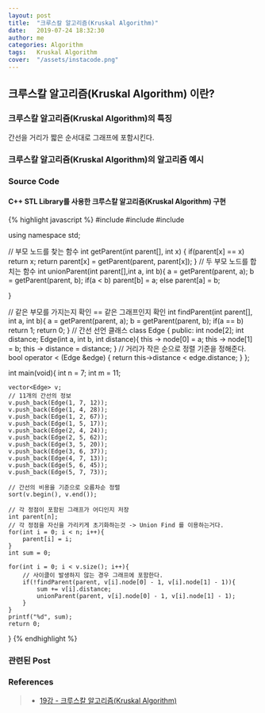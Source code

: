 ```yaml
---
layout: post
title:  "크루스칼 알고리즘(Kruskal Algorithm)"
date:   2019-07-24 18:32:30
author: me
categories: Algorithm
tags:	Kruskal Algorithm
cover:  "/assets/instacode.png"
---
```


## 크루스칼 알고리즘(Kruskal Algorithm) 이란?


### 크루스칼 알고리즘(Kruskal Algorithm)의 특징
간선을 거리가 짧은 순서대로 그래프에 포함시킨다.

### 크루스칼 알고리즘(Kruskal Algorithm)의 알고리즘 예시


### Source Code


#### C++ STL Library를 사용한 크루스칼 알고리즘(Kruskal Algorithm) 구현

{% highlight javascript %}
#include <iostream>
#include <vector>
#include <algorithm>

using namespace std;

// 부모 노드를 찾는 함수 
int getParent(int parent[], int x) {
	if(parent[x] == x) return x;
	return parent[x] = getParent(parent, parent[x]);
} 
// 두 부모 노드를 합치는 함수 
int unionParent(int parent[],int a, int b){
	a = getParent(parent, a);
	b = getParent(parent, b);
	if(a < b) parent[b] = a;
	else parent[a] = b;
	
}

// 같은 부모를 가지는지 확인 == 같은 그래프인지 확인 
int findParent(int parent[], int a, int b){
	a = getParent(parent, a);
	b = getParent(parent, b);
	if(a == b) return 1;
	return 0;
}
// 간선 선언 클래스 
class Edge {
	public:
		int node[2];
		int distance;
		Edge(int a, int b, int distance){
			this -> node[0] = a;
			this -> node[1] = b;
			this -> distance = distance;
		}
		// 거리가 작은 순으로 정렬 기준을 정해준다. 
		bool operator < (Edge &edge) {
			return this->distance < edge.distance;
		}
}; 

int main(void){
	int n = 7;
	int m = 11;
	
	vector<Edge> v;
	// 11개의 간선의 정보 
	v.push_back(Edge(1, 7, 12));
	v.push_back(Edge(1, 4, 28));
	v.push_back(Edge(1, 2, 67));
	v.push_back(Edge(1, 5, 17));
	v.push_back(Edge(2, 4, 24));
	v.push_back(Edge(2, 5, 62));
	v.push_back(Edge(3, 5, 20));
	v.push_back(Edge(3, 6, 37));
	v.push_back(Edge(4, 7, 13));
	v.push_back(Edge(5, 6, 45));
	v.push_back(Edge(5, 7, 73));
	
	// 간선의 비용을 기준으로 오름차순 정렬 
	sort(v.begin(), v.end());
	
	// 각 정점이 포함된 그래프가 어디인지 저장 
	int parent[n];
	// 각 정점을 자신을 가리키게 초기화하는것 -> Union Find 를 이용하는거다. 
	for(int i = 0; i < n; i++){
		parent[i] = i;
	}
	int sum = 0;
	
	for(int i = 0; i < v.size(); i++){
		// 사이클이 발생하지 않는 경우 그래프에 포함한다. 
		if(!findParent(parent, v[i].node[0] - 1, v[i].node[1] - 1)){
			sum += v[i].distance;
			unionParent(parent, v[i].node[0] - 1, v[i].node[1] - 1);
		}
	}
	printf("%d", sum);
	return 0;
}
{% endhighlight %}



### 관련된 Post


### References
> * <a href="https://www.youtube.com/watch?v=LQ3JHknGy8c&list=PLRx0vPvlEmdDHxCvAQS1_6XV4deOwfVrz&index=19">19강 - 크루스칼 알고리즘(Kruskal Algorithm)<a>